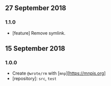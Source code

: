 ## 27 September 2018

### 1.1.0

- [feature] Remove symlink.

## 15 September 2018

### 1.0.0

- Create `@wrote/rm` with [`mnp`][https://mnpjs.org]
- [repository]: `src`, `test`
